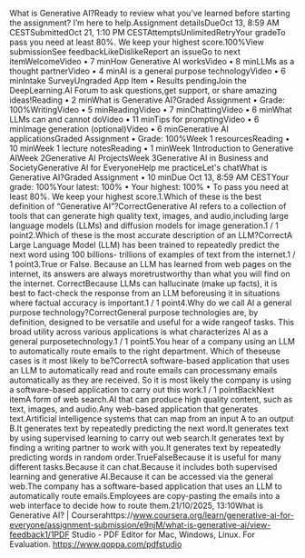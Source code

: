 What is Generative AI?Ready to review what you’ve learned before starting the assignment? I’m here to help.Assignment detailsDueOct 13, 8:59 AM CESTSubmittedOct 21, 1:10 PM CESTAttemptsUnlimitedRetryYour gradeTo pass you need at least 80%. We keep your highest score.100%View submissionSee feedbackLikeDislikeReport an issueGo to next itemWelcomeVideo • 7 minHow Generative AI worksVideo • 8 minLLMs as a thought partnerVideo • 4 minAI is a general purpose technologyVideo • 6 minIntake SurveyUngraded App Item • Results pendingJoin the DeepLearning.AI Forum to ask questions,get support, or share amazing ideas!Reading • 2 minWhat is Generative AI?Graded Assignment • Grade: 100%WritingVideo • 5 minReadingVideo • 7 minChattingVideo • 6 minWhat LLMs can and cannot doVideo • 11 minTips for promptingVideo • 6 minImage generation (optional)Video • 6 minGenerative AI applicationsGraded Assignment • Grade: 100%Week 1 resourcesReading • 10 minWeek 1 lecture notesReading • 1 minWeek 1Introduction to Generative AIWeek 2Generative AI ProjectsWeek 3Generative AI in Business and SocietyGenerative AI for EveryoneHelp me practiceLet's chatWhat is Generative AI?Graded Assignment • 10 minDue Oct 13, 8:59 AM CESTYour grade: 100%Your latest: 100% • Your highest: 100% • To pass you need at least 80%. We keep your highest score.1.Which of these is the best definition of “Generative AI”?CorrectGenerative AI refers to a collection of tools that can generate high quality text, images, and audio,including large language models (LLMs) and diffusion models for image generation.1 / 1 point2.Which of these is the most accurate description of an LLM?CorrectA Large Language Model (LLM) has been trained to repeatedly predict the next word using 100 billions- trillions of examples of text from the internet.1 / 1 point3.True or False. Because an LLM has learned from web pages on the internet, its answers are always moretrustworthy than what you will find on the internet. CorrectBecause LLMs can hallucinate (make up facts), it is best to fact-check the response from an LLM beforeusing it in situations where factual accuracy is important.1 / 1 point4.Why do we call AI a general purpose technology?CorrectGeneral purpose technologies are, by definition, designed to be versatile and useful for a wide rangeof tasks. This broad utility across various applications is what characterizes AI as a general purposetechnology.1 / 1 point5.You hear of a company using an LLM to automatically route emails to the right department. Which of theseuse cases is it most likely to be?CorrectA software-based application that uses an LLM to automatically read and route emails can processmany emails automatically as they are received. So it is most likely the company is using a software-based application to carry out this work.1 / 1 pointBackNext itemA form of web search.AI that can produce high quality content, such as text, images, and audio.Any web-based application that generates text.Artificial intelligence systems that can map from an input A to an output B.It generates text by repeatedly predicting the next word.It generates text by using supervised learning to carry out web search.It generates text by finding a writing partner to work with you.It generates text by repeatedly predicting words in random order.TrueFalseBecause it is useful for many different tasks.Because it can chat.Because it includes both supervised learning and generative AI.Because it can be accessed via the general web.The company has a software-based application that uses an LLM to automatically route emails.Employees are copy-pasting the emails into a web interface to decide how to route them.21/10/2025, 13:10What is Generative AI? | Courserahttps://www.coursera.org/learn/generative-ai-for-everyone/assignment-submission/e9njM/what-is-generative-ai/view-feedback1/1PDF Studio - PDF Editor for Mac, Windows, Linux. For Evaluation. https://www.qoppa.com/pdfstudio